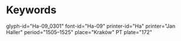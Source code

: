 # Keywords
glyph-id="Ha-09_0301"
font-id="Ha-09"
printer-id="Ha"
printer="Jan Haller"
period="1505–1525"
place="Kraków"
PT plate="172"
